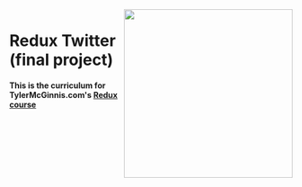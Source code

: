 <img src="https://tylermcginnis.com/tylermcginnis_glasses-300.png" width="300" align="right">

Redux Twitter (final project)
========

#### This is the curriculum for TylerMcGinnis.com's [Redux course](https://tylermcginnis.com/courses/redux/)

